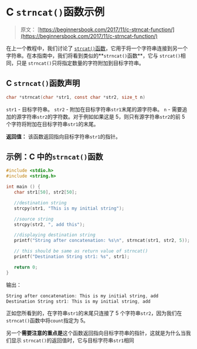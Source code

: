 # C `strncat()`函数示例

> 原文： [https://beginnersbook.com/2017/11/c-strncat-function/](https://beginnersbook.com/2017/11/c-strncat-function/)

在上一个教程中，我们讨论了 [`strcat()`函数](https://beginnersbook.com/2017/11/c-strcat-function-with-example/)，它用于将一个字符串连接到另一个字符串。在本指南中，我们将看到类似的**`strncat()`函数**，它与 `strcat()`相同，只是 `strncat()`只将指定数量的字符附加到目标字符串。

## C `strncat()`函数声明

```c
char *strncat(char *str1, const char *str2, size_t n)
```

`str1` - 目标字符串。
`str2` - 附加在目标字符串`str1`末尾的源字符串。
`n` - 需要追加的源字符串`str2`的字符数。对于例如如果这是 5，则只有源字符串`str2`的前 5 个字符将附加在目标字符串`str1`的末尾。

**返回值：**
该函数返回指向目标字符串`str1`的指针。

## 示例：C 中的`strncat()`函数

```c
#include <stdio.h>
#include <string.h>

int main () {
   char str1[50], str2[50];

   //destination string
   strcpy(str1, "This is my initial string");

   //source string
   strcpy(str2, ", add this");

   //displaying destination string
   printf("String after concatenation: %s\n", strncat(str1, str2, 5));

   // this should be same as return value of strncat()
   printf("Destination String str1: %s", str1);

   return 0;
}
```

输出：

```c
String after concatenation: This is my initial string, add
Destination String str1: This is my initial string, add
```

正如您所看到的，在字符串`str1`的末尾只连接了 5 个字符串`str2`，因为我们在 `strncat()`函数中将`count`指定为 5。

另一个**需要注意的重点是**这个函数返回指向目标字符串的指针，这就是为什么当我们显示 `strncat()`的返回值时，它与目标字符串`str1`相同